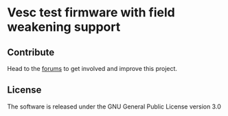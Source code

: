 # Vesc test firmware with field weakening support



## Contribute

Head to the [forums](https://vesc-project.com/forum) to get involved and improve this project.


## License

The software is released under the GNU General Public License version 3.0

